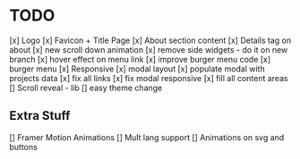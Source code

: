 # TODO

[x] Logo
[x] Favicon + Title Page
[x] About section content
[x] Details tag on about
[x] new scroll down animation
[x] remove side widgets - do it on new branch
[x] hover effect on menu link
[x] improve burger menu code
[x] burger menu
[x] Responsive
[x] modal layout
[x] populate modal with projects data
[x] fix all links
[x] fix modal responsive
[x] fill all content areas
[] Scroll reveal - lib
[] easy theme change

## Extra Stuff

[] Framer Motion Animations
[] Mult lang support
[] Animations on svg and buttons
